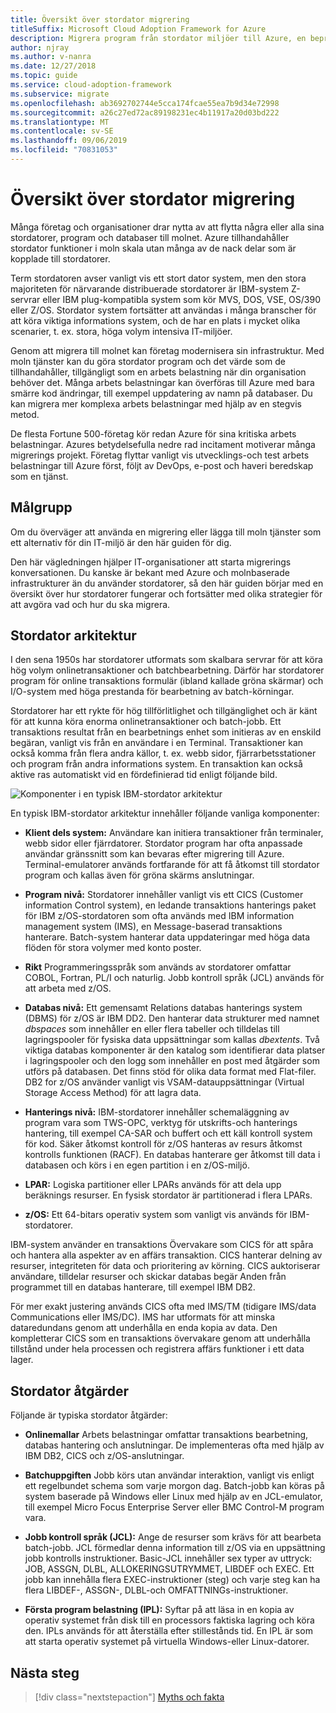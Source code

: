 ```yaml
---
title: Översikt över stordator migrering
titleSuffix: Microsoft Cloud Adoption Framework for Azure
description: Migrera program från stordator miljöer till Azure, en beprövad, hög tillgänglig och skalbar infrastruktur för system som för närvarande körs på stordatorer.
author: njray
ms.author: v-nanra
ms.date: 12/27/2018
ms.topic: guide
ms.service: cloud-adoption-framework
ms.subservice: migrate
ms.openlocfilehash: ab3692702744e5cca174fcae55ea7b9d34e72998
ms.sourcegitcommit: a26c27ed72ac89198231ec4b11917a20d03bd222
ms.translationtype: MT
ms.contentlocale: sv-SE
ms.lasthandoff: 09/06/2019
ms.locfileid: "70831053"
---
```

# <a name="mainframe-migration-overview"></a>Översikt över stordator migrering

Många företag och organisationer drar nytta av att flytta några eller alla sina stordatorer, program och databaser till molnet. Azure tillhandahåller stordator funktioner i moln skala utan många av de nack delar som är kopplade till stordatorer.

Term stordatoren avser vanligt vis ett stort dator system, men den stora majoriteten för närvarande distribuerade stordatorer är IBM-system Z-servrar eller IBM plug-kompatibla system som kör MVS, DOS, VSE, OS/390 eller Z/OS. Stordator system fortsätter att användas i många branscher för att köra viktiga informations system, och de har en plats i mycket olika scenarier, t. ex. stora, höga volym intensiva IT-miljöer.

Genom att migrera till molnet kan företag modernisera sin infrastruktur. Med moln tjänster kan du göra stordator program och det värde som de tillhandahåller, tillgängligt som en arbets belastning när din organisation behöver det. Många arbets belastningar kan överföras till Azure med bara smärre kod ändringar, till exempel uppdatering av namn på databaser. Du kan migrera mer komplexa arbets belastningar med hjälp av en stegvis metod.

De flesta Fortune 500-företag kör redan Azure för sina kritiska arbets belastningar. Azures betydelsefulla nedre rad incitament motiverar många migrerings projekt. Företag flyttar vanligt vis utvecklings-och test arbets belastningar till Azure först, följt av DevOps, e-post och haveri beredskap som en tjänst.

## <a name="intended-audience"></a>Målgrupp

Om du överväger att använda en migrering eller lägga till moln tjänster som ett alternativ för din IT-miljö är den här guiden för dig.

Den här vägledningen hjälper IT-organisationer att starta migrerings konversationen. Du kanske är bekant med Azure och molnbaserade infrastrukturer än du använder stordatorer, så den här guiden börjar med en översikt över hur stordatorer fungerar och fortsätter med olika strategier för att avgöra vad och hur du ska migrera.

## <a name="mainframe-architecture"></a>Stordator arkitektur

I den sena 1950s har stordatorer utformats som skalbara servrar för att köra hög volym onlinetransaktioner och batchbearbetning. Därför har stordatorer program för online transaktions formulär (ibland kallade gröna skärmar) och I/O-system med höga prestanda för bearbetning av batch-körningar.

Stordatorer har ett rykte för hög tillförlitlighet och tillgänglighet och är känt för att kunna köra enorma onlinetransaktioner och batch-jobb. Ett transaktions resultat från en bearbetnings enhet som initieras av en enskild begäran, vanligt vis från en användare i en Terminal. Transaktioner kan också komma från flera andra källor, t. ex. webb sidor, fjärrarbetsstationer och program från andra informations system. En transaktion kan också aktive ras automatiskt vid en fördefinierad tid enligt följande bild.

![Komponenter i en typisk IBM-stordator arkitektur](../../_images/mainframe-migration/zOS-architectural-layers.png)

En typisk IBM-stordator arkitektur innehåller följande vanliga komponenter:

- **Klient dels system:** Användare kan initiera transaktioner från terminaler, webb sidor eller fjärrdatorer. Stordator program har ofta anpassade användar gränssnitt som kan bevaras efter migrering till Azure. Terminal-emulatorer används fortfarande för att få åtkomst till stordator program och kallas även för gröna skärms anslutningar.

- **Program nivå:** Stordatorer innehåller vanligt vis ett CICS (Customer information Control system), en ledande transaktions hanterings paket för IBM z/OS-stordatoren som ofta används med IBM information management system (IMS), en Message-baserad transaktions hanterare. Batch-system hanterar data uppdateringar med höga data flöden för stora volymer med konto poster.

- **Rikt** Programmeringsspråk som används av stordatorer omfattar COBOL, Fortran, PL/I och naturlig. Jobb kontroll språk (JCL) används för att arbeta med z/OS.

- **Databas nivå:** Ett gemensamt Relations databas hanterings system (DBMS) för z/OS är IBM DD2. Den hanterar data strukturer med namnet *dbspaces* som innehåller en eller flera tabeller och tilldelas till lagringspooler för fysiska data uppsättningar som kallas *dbextents*. Två viktiga databas komponenter är den katalog som identifierar data platser i lagringspooler och den logg som innehåller en post med åtgärder som utförs på databasen. Det finns stöd för olika data format med Flat-filer. DB2 for z/OS använder vanligt vis VSAM-datauppsättningar (Virtual Storage Access Method) för att lagra data.

- **Hanterings nivå:** IBM-stordatorer innehåller schemaläggning av program vara som TWS-OPC, verktyg för utskrifts-och hanterings hantering, till exempel CA-SAR och buffert och ett käll kontroll system för kod. Säker åtkomst kontroll för z/OS hanteras av resurs åtkomst kontrolls funktionen (RACF). En databas hanterare ger åtkomst till data i databasen och körs i en egen partition i en z/OS-miljö.

- **LPAR:** Logiska partitioner eller LPARs används för att dela upp beräknings resurser. En fysisk stordator är partitionerad i flera LPARs.

- **z/OS:** Ett 64-bitars operativ system som vanligt vis används för IBM-stordatorer.

IBM-system använder en transaktions Övervakare som CICS för att spåra och hantera alla aspekter av en affärs transaktion. CICS hanterar delning av resurser, integriteten för data och prioritering av körning. CICS auktoriserar användare, tilldelar resurser och skickar databas begär Anden från programmet till en databas hanterare, till exempel IBM DB2.

För mer exakt justering används CICS ofta med IMS/TM (tidigare IMS/data Communications eller IMS/DC). IMS har utformats för att minska dataredundans genom att underhålla en enda kopia av data. Den kompletterar CICS som en transaktions övervakare genom att underhålla tillstånd under hela processen och registrera affärs funktioner i ett data lager.

## <a name="mainframe-operations"></a>Stordator åtgärder

Följande är typiska stordator åtgärder:

- **Onlinemallar** Arbets belastningar omfattar transaktions bearbetning, databas hantering och anslutningar. De implementeras ofta med hjälp av IBM DB2, CICS och z/OS-anslutningar.

- **Batchuppgiften** Jobb körs utan användar interaktion, vanligt vis enligt ett regelbundet schema som varje morgon dag. Batch-jobb kan köras på system baserade på Windows eller Linux med hjälp av en JCL-emulator, till exempel Micro Focus Enterprise Server eller BMC Control-M program vara.

- **Jobb kontroll språk (JCL):** Ange de resurser som krävs för att bearbeta batch-jobb. JCL förmedlar denna information till z/OS via en uppsättning jobb kontrolls instruktioner. Basic-JCL innehåller sex typer av uttryck: JOB, ASSGN, DLBL, ALLOKERINGSUTRYMMET, LIBDEF och EXEC. Ett jobb kan innehålla flera EXEC-instruktioner (steg) och varje steg kan ha flera LIBDEF-, ASSGN-, DLBL-och OMFATTNINGs-instruktioner.

- **Första program belastning (IPL):**  Syftar på att läsa in en kopia av operativ systemet från disk till en processors faktiska lagring och köra den. IPLs används för att återställa efter stillestånds tid. En IPL är som att starta operativ systemet på virtuella Windows-eller Linux-datorer.

## <a name="next-steps"></a>Nästa steg

> [!div class="nextstepaction"]
> [Myths och fakta](myths-and-facts.md)
